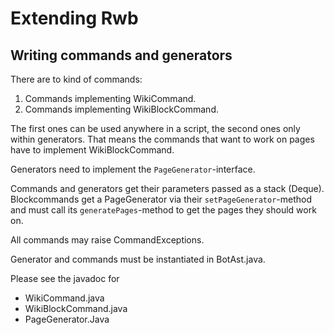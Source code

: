 Extending Rwb
=============

Writing commands and generators
----------------
There are to kind of commands:

1. Commands implementing WikiCommand.
2. Commands implementing WikiBlockCommand.

The first ones can be used anywhere in a script, the second ones only within
generators. That means the commands that want to work on pages have to implement
WikiBlockCommand.

Generators need to implement the `PageGenerator`-interface.

Commands and generators get their parameters passed as a stack (Deque). Blockcommands get a 
PageGenerator via their `setPageGenerator`-method and must call its 
`generatePages`-method to get the pages they should work on.

All commands may raise CommandExceptions.

Generator and commands must be instantiated in BotAst.java.

Please see the javadoc for

* WikiCommand.java
* WikiBlockCommand.java
* PageGenerator.Java

